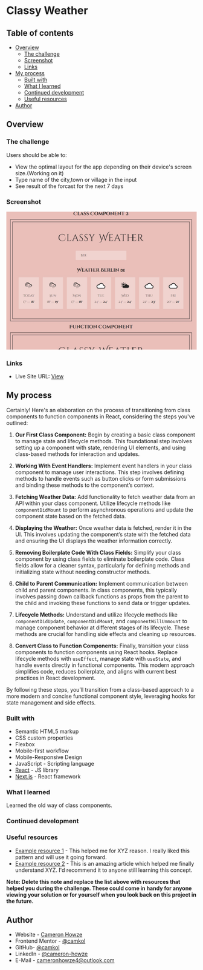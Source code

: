 # Classy Weather

## Table of contents

- [Overview](#overview)
  - [The challenge](#the-challenge)
  - [Screenshot](#screenshot)
  - [Links](#links)
- [My process](#my-process)
  - [Built with](#built-with)
  - [What I learned](#what-i-learned)
  - [Continued development](#continued-development)
  - [Useful resources](#useful-resources)
- [Author](#author)

## Overview

### The challenge

Users should be able to:

- View the optimal layout for the app depending on their device's screen size.(Working on it)
- Type name of the city,town or village in the input
- See result of the forcast for the next 7 days

### Screenshot

![](./screen.jpg)

### Links

- Live Site URL: [View](https://classweather24.netlify.app/)

## My process

Certainly! Here's an elaboration on the process of transitioning from class components to function components in React, considering the steps you've outlined:

1. **Our First Class Component:** Begin by creating a basic class component to manage state and lifecycle methods. This foundational step involves setting up a component with state, rendering UI elements, and using class-based methods for interaction and updates.

2. **Working With Event Handlers:** Implement event handlers in your class component to manage user interactions. This step involves defining methods to handle events such as button clicks or form submissions and binding these methods to the component’s context.

3. **Fetching Weather Data:** Add functionality to fetch weather data from an API within your class component. Utilize lifecycle methods like `componentDidMount` to perform asynchronous operations and update the component state based on the fetched data.

4. **Displaying the Weather:** Once weather data is fetched, render it in the UI. This involves updating the component’s state with the fetched data and ensuring the UI displays the weather information correctly.

5. **Removing Boilerplate Code With Class Fields:** Simplify your class component by using class fields to eliminate boilerplate code. Class fields allow for a cleaner syntax, particularly for defining methods and initializing state without needing constructor methods.

6. **Child to Parent Communication:** Implement communication between child and parent components. In class components, this typically involves passing down callback functions as props from the parent to the child and invoking these functions to send data or trigger updates.

7. **Lifecycle Methods:** Understand and utilize lifecycle methods like `componentDidUpdate`, `componentDidMount`, and `componentWillUnmount` to manage component behavior at different stages of its lifecycle. These methods are crucial for handling side effects and cleaning up resources.

8. **Convert Class to Function Components:** Finally, transition your class components to function components using React hooks. Replace lifecycle methods with `useEffect`, manage state with `useState`, and handle events directly in functional components. This modern approach simplifies code, reduces boilerplate, and aligns with current best practices in React development.

By following these steps, you’ll transition from a class-based approach to a more modern and concise functional component style, leveraging hooks for state management and side effects.

### Built with

- Semantic HTML5 markup
- CSS custom properties
- Flexbox
- Mobile-first workflow
- Mobile-Responsive Design
- JavaScript - Scripting language
- [React](https://reactjs.org/) - JS library
- [Next.js](https://nextjs.org/) - React framework

### What I learned

Learned the old way of class components.

### Continued development

### Useful resources

- [Example resource 1](https://www.example.com) - This helped me for XYZ reason. I really liked this pattern and will use it going forward.
- [Example resource 2](https://www.example.com) - This is an amazing article which helped me finally understand XYZ. I'd recommend it to anyone still learning this concept.

**Note: Delete this note and replace the list above with resources that helped you during the challenge. These could come in handy for anyone viewing your solution or for yourself when you look back on this project in the future.**

## Author

- Website - [Cameron Howze](https://camkol.github.io/)
- Frontend Mentor - [@camkol](https://www.frontendmentor.io/profile/camkol)
- GitHub- [@camkol](https://github.com/camkol)
- LinkedIn - [@cameron-howze](https://www.linkedin.com/in/cameron-howze-28a646109/)
- E-Mail - [cameronhowze4@outlook.com](mailto:cameronhowze4@outlook.com)
